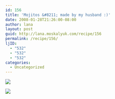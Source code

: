 ```yaml
---
id: 156
title: 'Mojitos &#8211; made by my husband :)'
date: 2008-01-28T21:26:00-08:00
author: lana
layout: post
guid: http://lana.moskalyuk.com/recipe/156
permalink: /recipe/156/
ljID:
  - "532"
  - "532"
  - "532"
categories:
  - Uncategorized
---
```

![](http://farm3.static.flickr.com/2332/2227933584_5ef93ddd0c.jpg?v=0)

![](http://farm3.static.flickr.com/2385/2227142309_4ec9fd9bb7.jpg?v=0)